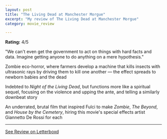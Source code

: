 ```yaml
---
layout: post
title: "The Living Dead at Manchester Morgue"
excerpt: "My review of The Living Dead at Manchester Morgue"
category: movie_review

---
```


**Rating:** 4/5

"We can't even get the government to act on things with hard facts and data. Imagine getting anyone to do anything on a mere hypothesis."

Zombie eco-horror, where farmers develop a machine that kills insects with ultrasonic rays by driving them to kill one another — the effect spreads to newborn babies and the dead

Indebted to <i>Night of the Living Dead</i>, but functions more like a spiritual sequel, focusing on the violence and upping the ante, and telling a similarly downbeat story

An underrated, brutal film that inspired Fulci to make <i>Zombie</i>, <i>The Beyond</i>, and <i>House by the Cemetery</i>, hiring this movie's special effects artist Giannetto De Rossi for each

<hr>

[See Review on Letterboxd](https://boxd.it/4JeHft)
